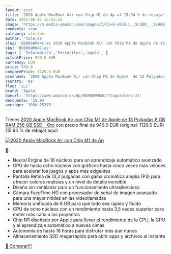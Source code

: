 ```yaml
---
layout: post
title: '2020 Apple MacBook Air con Chip M1 de Ap al 15.94 % de rebaja'
date: 2021-06-14 13:53:15
image: 'https://m.media-amazon.com/images/I/31+G-o8iK-L._SL500_._SL400_.jpg'
comments: true
category: ofertas
author: 'tole.es'
slug: 'B08N5WM84C-es 2020 Apple MacBook Air con Chip M1 de Apple de 13 Pulgadas...'
sku: 'B08N5WM84C-es'
tags: [ 'Informática','Portátiles','apple', ]
actualPrice: 949.0 EUR
currency: EUR
price: 949.0
comparePrice: 1129.0 EUR
prodname: '2020 Apple MacBook Air con Chip M1 de Apple  de 13 Pulgadas  8 GB RAM  256 GB SSD  - Oro'
country: 'es'
flag: '🇪🇸'
brand: 'Apple'
buyurl: 'https://www.amazon.es/dp/B08N5WM84C/?tag=tolees-21'
descuento: '15.94'
average: '1030.25375'
---
```


Tienes [2020 Apple MacBook Air con Chip M1 de Apple  de 13 Pulgadas  8 GB RAM  256 GB SSD  - Oro](https://www.amazon.es/dp/B08N5WM84C/?tag=tolees-21) con precio final de  949.0 EUR (original: 1129.0 EUR) (15.94 %  de rebaja) aqui!

[![2020 Apple MacBook Air con Chip M1 de Ap](https://m.media-amazon.com/images/I/31+G-o8iK-L._SL500_._SL400_.jpg)](https://www.amazon.es/dp/B08N5WM84C/?tag=tolees-21)

🔎:

- Neural Engine de 16 núcleos para un aprendizaje automático avanzado
- GPU de hasta ocho núcleos con gráficos hasta cinco veces más veloces para acelerar los juegos y apps más exigentes
- Pantalla Retina de 13,3 pulgadas con gama cromática amplia (P3) para ofrecer colores realistas y un nivel de detalle increíble
- Diseño sin ventilador para un funcionamiento ultrasilencioso
- Cámara FaceTime HD con procesador de señal de imagen avanzado para una mayor nitidez en las videollamadas
- Memoria unificada de 8 GB para que todo sea rápido y fluido
- CPU de ocho núcleos con un rendimiento hasta 3,5 veces superior para meter más caña a los proyectos
- Chip M1 diseñado por Apple para llevar el rendimiento de la CPU, la GPU y el aprendizaje automático a nuevas cimas
- Autonomía de hasta 18 horas para disfrutar más que nunca
- Almacenamiento SSD megarrápido para abrir apps y archivos al instante

[🛒 Comprar!!!](https://www.amazon.es/dp/B08N5WM84C/?tag=tolees-21)
